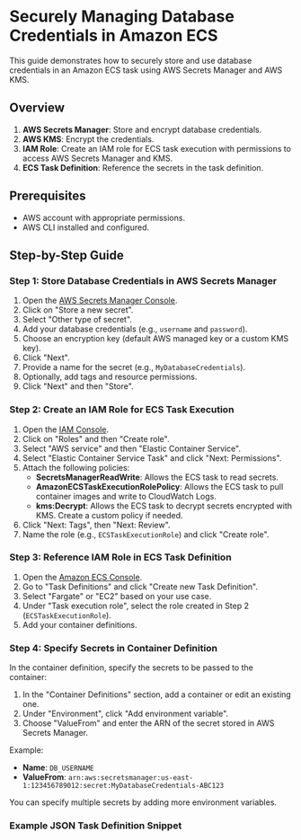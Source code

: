 # Securely Managing Database Credentials in Amazon ECS

This guide demonstrates how to securely store and use database credentials in an Amazon ECS task using AWS Secrets Manager and AWS KMS.

## Overview

1. **AWS Secrets Manager**: Store and encrypt database credentials.
2. **AWS KMS**: Encrypt the credentials.
3. **IAM Role**: Create an IAM role for ECS task execution with permissions to access AWS Secrets Manager and KMS.
4. **ECS Task Definition**: Reference the secrets in the task definition.

## Prerequisites

- AWS account with appropriate permissions.
- AWS CLI installed and configured.

## Step-by-Step Guide

### Step 1: Store Database Credentials in AWS Secrets Manager

1. Open the [AWS Secrets Manager Console](https://console.aws.amazon.com/secretsmanager/).
2. Click on "Store a new secret".
3. Select "Other type of secret".
4. Add your database credentials (e.g., `username` and `password`).
5. Choose an encryption key (default AWS managed key or a custom KMS key).
6. Click "Next".
7. Provide a name for the secret (e.g., `MyDatabaseCredentials`).
8. Optionally, add tags and resource permissions.
9. Click "Next" and then "Store".

### Step 2: Create an IAM Role for ECS Task Execution

1. Open the [IAM Console](https://console.aws.amazon.com/iam/).
2. Click on "Roles" and then "Create role".
3. Select "AWS service" and then "Elastic Container Service".
4. Select "Elastic Container Service Task" and click "Next: Permissions".
5. Attach the following policies:
   - **SecretsManagerReadWrite**: Allows the ECS task to read secrets.
   - **AmazonECSTaskExecutionRolePolicy**: Allows the ECS task to pull container images and write to CloudWatch Logs.
   - **kms:Decrypt**: Allows the ECS task to decrypt secrets encrypted with KMS. Create a custom policy if needed.
6. Click "Next: Tags", then "Next: Review".
7. Name the role (e.g., `ECSTaskExecutionRole`) and click "Create role".

### Step 3: Reference IAM Role in ECS Task Definition

1. Open the [Amazon ECS Console](https://console.aws.amazon.com/ecs/).
2. Go to "Task Definitions" and click "Create new Task Definition".
3. Select "Fargate" or "EC2" based on your use case.
4. Under "Task execution role", select the role created in Step 2 (`ECSTaskExecutionRole`).
5. Add your container definitions.

### Step 4: Specify Secrets in Container Definition

In the container definition, specify the secrets to be passed to the container:

1. In the "Container Definitions" section, add a container or edit an existing one.
2. Under "Environment", click "Add environment variable".
3. Choose "ValueFrom" and enter the ARN of the secret stored in AWS Secrets Manager.

Example:

- **Name**: `DB_USERNAME`
- **ValueFrom**: `arn:aws:secretsmanager:us-east-1:123456789012:secret:MyDatabaseCredentials-ABC123`

You can specify multiple secrets by adding more environment variables.

### Example JSON Task Definition Snippet
